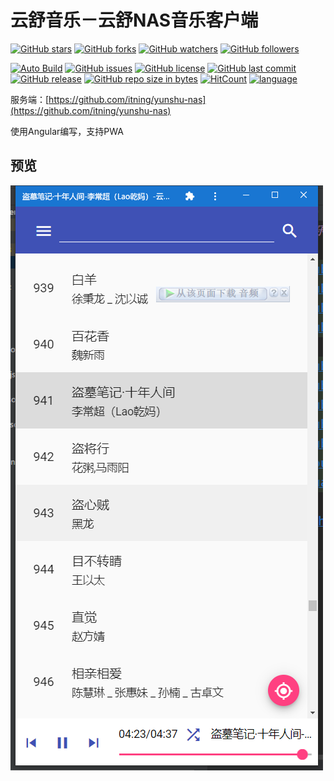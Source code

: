 # 云舒音乐－云舒NAS音乐客户端

[![GitHub stars](https://img.shields.io/github/stars/itning/YunShuMusicClient.svg?style=social&label=Stars)](https://github.com/itning/YunShuMusicClient/stargazers)
[![GitHub forks](https://img.shields.io/github/forks/itning/YunShuMusicClient.svg?style=social&label=Fork)](https://github.com/itning/YunShuMusicClient/network/members)
[![GitHub watchers](https://img.shields.io/github/watchers/itning/YunShuMusicClient.svg?style=social&label=Watch)](https://github.com/itning/YunShuMusicClient/watchers)
[![GitHub followers](https://img.shields.io/github/followers/itning.svg?style=social&label=Follow)](https://github.com/itning?tab=followers)

[![Auto Build](https://github.com/itning/YunShuMusicClient/actions/workflows/main.yml/badge.svg)](https://github.com/itning/YunShuMusicClient/actions/workflows/main.yml)
[![GitHub issues](https://img.shields.io/github/issues/itning/YunShuMusicClient.svg)](https://github.com/itning/YunShuMusicClient/issues)
[![GitHub license](https://img.shields.io/github/license/itning/YunShuMusicClient.svg)](https://github.com/itning/YunShuMusicClient/blob/master/LICENSE)
[![GitHub last commit](https://img.shields.io/github/last-commit/itning/YunShuMusicClient.svg)](https://github.com/itning/YunShuMusicClient/commits)
[![GitHub release](https://img.shields.io/github/release/itning/YunShuMusicClient.svg)](https://github.com/itning/YunShuMusicClient/releases)
[![GitHub repo size in bytes](https://img.shields.io/github/repo-size/itning/YunShuMusicClient.svg)](https://github.com/itning/YunShuMusicClient)
[![HitCount](http://hits.dwyl.com/itning/YunShuMusicClient.svg)](http://hits.dwyl.com/itning/YunShuMusicClient)
[![language](https://img.shields.io/badge/language-TypeScript-green.svg)](https://github.com/itning/YunShuMusicClient)

服务端：[https://github.com/itning/yunshu-nas](https://github.com/itning/yunshu-nas)

使用Angular编写，支持PWA

## 预览
![index](https://raw.githubusercontent.com/itning/YunShuMusicClient/master/pic/index.png)

